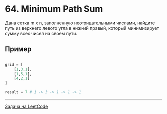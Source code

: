 # 64. Minimum Path Sum


Дана сетка m x n, заполненную неотрицательными числами, 
найдите путь из верхнего левого угла в нижний правый, 
который минимизирует сумму всех чисел на своем пути.


## Пример

```python

grid = [
    [1,3,1],
    [1,5,1],
    [4,2,1]
]

result = 7 # 1 -> 3 -> 1 -> 1 -> 1
```

---
<a href="https://leetcode.com/problems/minimum-path-sum/">Задача на LeetCode</a>
